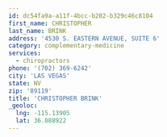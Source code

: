 ```yaml
---
id: dc54fa9a-a11f-4bcc-b202-b329c46c8104
first_name: CHRISTOPHER
last_name: BRINK
address: '4530 S. EASTERN AVENUE, SUITE 6'
category: complementary-medicine
services:
  - chiropractors
phone: '(702) 369-6242'
city: 'LAS VEGAS'
state: NV
zip: '89119'
title: 'CHRISTOPHER BRINK'
_geoloc:
  lng: -115.13905
  lat: 36.088922
---
```

